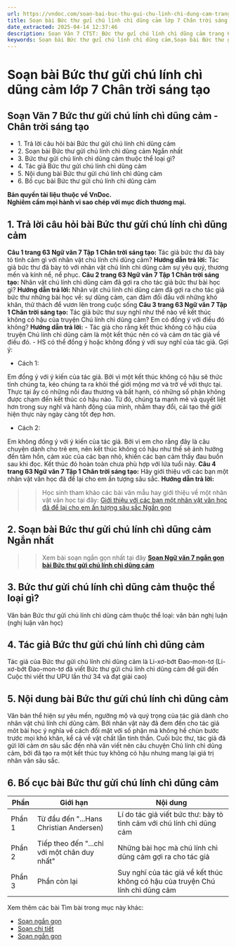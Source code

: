 ```yaml
---
url: https://vndoc.com/soan-bai-buc-thu-gui-chu-linh-chi-dung-cam-trang-62-269369
title: Soạn bài Bức thư gửi chú lính chì dũng cảm lớp 7 Chân trời sáng tạo - VnDoc.com
date_extracted: 2025-04-14 12:37:46
description: Soạn Văn 7 CTST: Bức thư gửi chú lính chì dũng cảm trang 62 nhằm giúp các em HS đạt kết quả tốt trong quá trình làm bài tập và học tập môn Ngữ văn lớp 7 sách Chân trời sáng tạo.
keywords: Soạn bài Bức thư gửi chú lính chì dũng cảm,Soạn bài Bức thư gửi chú lính chì dũng cảm lớp 7,Bố cục Bức thư gửi chú lính chì dũng cảm,ội dung bài Bức thư gửi chú lính chì dũng cảm,Bức thư gửi chú lính chì dũng cảm thuộc thể loại gì,Tác giả Bức thư gửi chú lính chì dũng cảm,Bức thư gửi chú lính chì dũng cảm trang 62,Soạn Bức thư gửi chú lính chì dũng cảm,Soạn văn 7 Bức thư gửi chú lính chì dũng cảm,Soạn Ngữ văn 7 Bức thư gửi chú lính chì dũng cảm
---
```


# Soạn bài Bức thư gửi chú lính chì dũng cảm lớp 7 Chân trời sáng tạo
## **Soạn Văn 7 Bức thư gửi chú lính chì dũng cảm - Chân trời sáng tạo**
  * 1\. Trả lời câu hỏi bài Bức thư gửi chú lính chì dũng cảm
  * 2\. Soạn bài Bức thư gửi chú lính chì dũng cảm Ngắn nhất
  * 3\. Bức thư gửi chú lính chì dũng cảm thuộc thể loại gì?
  * 4\. Tác giả Bức thư gửi chú lính chì dũng cảm
  * 5\. Nội dung bài Bức thư gửi chú lính chì dũng cảm
  * 6\. Bố cục bài Bức thư gửi chú lính chì dũng cảm

**Bản quyền tài liệu thuộc về VnDoc.  
Nghiêm cấm mọi hành vi sao chép với mục đích thương mại.**
## **1\. Trả lời câu hỏi bài Bức thư gửi chú lính chì dũng cảm**
**Câu 1 trang 63 Ngữ văn 7 Tập 1 Chân trời sáng tạo:** Tác giả bức thư đã bày tỏ tình cảm gì với nhân vật chú lính chì dũng cảm?
**Hướng dẫn trả lời:**
Tác giả bức thư đã bày tỏ với nhân vật chú lính chì dũng cảm sự yêu quý, thương mến và kính nể, nể phục.
**Câu 2 trang 63 Ngữ văn 7 Tập 1 Chân trời sáng tạo:** Nhân vật chú lính chì dũng cảm đã gợi ra cho tác giả bức thư bài học gì?
**Hướng dẫn trả lời:**
Nhân vật chú lính chì dũng cảm đã gợi ra cho tác giả bức thư những bài học về: sự dũng cảm, can đảm đối đầu với những khó khăn, thử thách để vươn lên trong cuộc sống
**Câu 3 trang 63 Ngữ văn 7 Tập 1 Chân trời sáng tạo:** Tác giả bức thư suy nghĩ như thế nào về kết thúc không có hậu của truyện Chú lính chì dũng cảm? Em có đồng ý với điều đó không?
**Hướng dẫn trả lời:**
\- Tác giả cho rằng kết thúc không có hậu của truyện Chú lính chì dũng cảm là một kết thúc nên có và cảm ơn tác giả về điều đó.
\- HS có thể đồng ý hoặc không đồng ý với suy nghĩ của tác giả.
Gợi ý:
  * Cách 1:

Em đồng ý với ý kiến của tác giả. Bởi vì một kết thúc không có hậu sẽ thức tỉnh chúng ta, kéo chúng ta ra khỏi thế giới mộng mơ và trở về với thực tại. Thực tại ấy có những nỗi đau thương và bất hạnh, có những số phận không được chạm đến kết thúc có hậu nào. Từ đó, chúng ta mạnh mẽ và quyết liệt hơn trong suy nghĩ và hành động của mình, nhằm thay đổi, cải tạo thế giới hiện thực này ngày càng tốt đẹp hơn.
  * Cách 2:

Em không đồng ý với ý kiến của tác giả. Bởi vì em cho rằng đây là câu chuyện dành cho trẻ em, nên kết thúc không có hậu như thế sẽ ảnh hưởng đến tâm hồn, cảm xúc của các bạn nhỏ, khiến các bạn cảm thấy đau buồn sau khi đọc. Kết thúc đó hoàn toàn chưa phù hợp với lứa tuổi này.
**Câu 4 trang 63 Ngữ văn 7 Tập 1 Chân trời sáng tạo:** Hãy giới thiệu với các bạn một nhân vật văn học đã để lại cho em ấn tượng sâu sắc.
**Hướng dẫn trả lời:**
>> Học sinh tham khảo các bài văn mẫu hay giới thiệu về một nhân vật văn học tại đây: [Giới thiệu với các bạn một nhân vật văn học đã để lại cho em ấn tượng sâu sắc Ngắn gọn](<https://vndoc.com/gioi-thieu-mot-nhan-vat-van-hoc-da-de-lai-cho-em-an-tuong-sau-sac-ngan-gon-278443>)
## **2\. Soạn bài Bức thư gửi chú lính chì dũng cảm Ngắn nhất**
>> Xem bài soạn ngắn gọn nhất tại đây **[Soạn Ngữ văn 7 ngắn gọn bài Bức thư gửi chú lính chì dũng cảm](<https://vndoc.com/soan-bai-buc-thu-gui-chu-linh-chi-dung-cam-ngan-gon-269372>)**
## **3\. Bức thư gửi chú lính chì dũng cảm thuộc thể loại gì?**
Văn bản Bức thư gửi chú lính chì dũng cảm thuộc thể loại: văn bản nghị luận \(nghị luận văn học\)
## **4\. Tác giả Bức thư gửi chú lính chì dũng cảm**
Tác giả của Bức thư gửi chú lính chì dũng cảm là Li-xơ-bớt Đao-mon-tơ
\(Li-xơ-bớt Đao-mon-tơ đã viết Bức thư gửi chú lính chì dũng cảm để gửi đến Cuộc thi viết thư UPU lần thứ 34 và đạt giải cao\)
## **5\. Nội dung bài Bức thư gửi chú lính chì dũng cảm**
Văn bản thể hiện sự yêu mến, ngưỡng mộ và quý trọng của tác giả dành cho nhân vật chú lính chì dũng cảm. Bởi nhân vật này đã đem đến cho tác giả môt bài học ý nghĩa về cách đối mặt với số phận mà không hề chùn bước trước mọi khó khăn, kể cả về vật chất lẫn tinh thần. Cuối bức thư, tác giả đã gửi lời cảm ơn sâu sắc đến nhà văn viết nên câu chuyện Chú lính chì dũng cảm, bởi đã tạo ra một kết thúc tuy không có hậu nhưng mang lại giá trị nhân văn sâu sắc.
## **6\. Bố cục bài Bức thư gửi chú lính chì dũng cảm**
**Phần**| **Giới hạn**| **Nội dung**  
---|---|---  
Phần 1| Từ đầu đến "...Hans Christian Andersen\)| Lí do tác giả viết bức thư: bày tỏ tình cảm với chú lính chì dũng cảm  
Phần 2| Tiếp theo đến "...chỉ với một chân duy nhất"| Những bài học mà chú lính chì dũng cảm gợi ra cho tác giả  
Phần 3| Phần còn lại| Suy nghĩ của tác giả về kết thúc không có hậu của truyện Chú lính chì dũng cảm  
Xem thêm các bài Tìm bài trong mục này khác:
  * [Soạn ngắn gọn](</soan-bai-buc-thu-gui-chu-linh-chi-dung-cam-ngan-gon-269372>)
  * [Soạn chi tiết](</soan-bai-thuc-hanh-tieng-viet-trang-64-lop-7-ctst-269375>)
  * [Soạn ngắn gọn](</soan-van-7-trang-64-tap-1-chan-troi-sang-tao-ngan-nhat-330059>)

